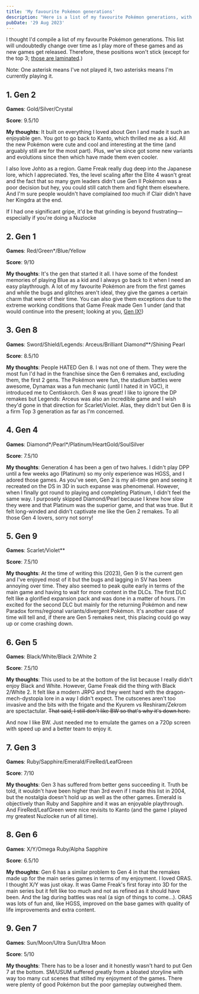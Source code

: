 ```yaml
---
title: 'My favourite Pokémon generations'
description: "Here is a list of my favourite Pokémon generations, with my reasons why. If your opinion differs, that's okay!"
pubDate: '29 Aug 2023'
---
```


I thought I'd compile a list of my favourite Pokémon generations. This list will undoubtedly change over time as I play more of these games and as new games get released. Therefore, these positions won't stick (except for the top 3; [those are laminated](https://www.youtube.com/watch?v=vOWAggYhgHQ).)

Note: One asterisk means I've not played it, two asterisks means I'm currently playing it.

## 1. Gen 2

**Games**: Gold/Silver/Crystal

**Score**: 9.5/10

**My thoughts**: It built on everything I loved about Gen I and made it such an enjoyable gen. You got to go back to Kanto, which thrilled me as a kid. All the new Pokémon were cute and cool and interesting at the time (and arguably still are for the most part). Plus, we've since got some new variants and evolutions since then which have made them even cooler.

I also love Johto as a region. Game Freak really dug deep into the Japanese lore, which I appreciated. Yes, the level scaling after the Elite 4 wasn't great and the fact that so many gym leaders didn't use Gen II Pokémon was a poor decision but hey, you could still catch them and fight them elsewhere. And I'm sure people wouldn't have complained *too* much if Clair didn't have her Kingdra at the end.

If I had one significant gripe, it'd be that grinding is beyond frustrating&mdash;especially if you're doing a Nuzlocke

## 2. Gen 1

**Games**: Red/Green*/Blue/Yellow

**Score**: 9/10

**My thoughts**: It's the gen that started it all. I have some of the fondest memories of playing Blue as a kid and I always go back to it when I need an easy playthrough. A lot of my favourite Pokémon are from the first games and while the bugs and glitches aren't ideal, they give the games a certain charm that were of their time. You can also give them exceptions due to the extreme working conditions that Game Freak made Gen 1 under (and that would continue into the present; looking at you, [Gen IX!](#6-gen-ix))

## 3. Gen 8

**Games**: Sword/Shield/Legends: Arceus/Brilliant Diamond**/Shining Pearl

**Score**: 8.5/10

**My thoughts**: People HATED Gen 8. I was not one of them. They were the most fun I'd had in the franchise since the Gen 6 remakes and, excluding them, the first 2 gens. The Pokémon were fun, the stadium battles were awesome, Dynamax was a fun mechanic (until I hated it in VGC), it introduced me to Centiskorch. Gen 8 was great! I like to ignore the DP remakes but Legends: Arceus was also an incredible game and I wish they'd gone in that direction for Scarlet/Violet. Alas, they didn't but Gen 8 is a firm Top 3 generation as far as I'm concerned.

## 4. Gen 4

**Games**: Diamond*/Pearl*/Platinum/HeartGold/SoulSilver

**Score**: 7.5/10

**My thoughts**: Generation 4 has been a gen of two halves. I didn't play DPP until a few weeks ago (Platinum) so my only experience was HGSS, and I adored those games. As you've seen, Gen 2 is my all-time gen and seeing it recreated on the DS in 3D in such expanse was phenomenal. However, when I finally got round to playing and completing Platinum, I didn't feel the same way. I purposely skipped Diamond/Pearl because I knew how slow they were and that Platinum was the superior game, and that was true. But it felt long-winded and didn't captivate me like the Gen 2 remakes. To all those Gen 4 lovers, sorry not sorry!

## 5. Gen 9 

**Games**: Scarlet/Violet**

**Score**: 7.5/10

**My thoughts**: At the time of writing this (2023), Gen 9 is the current gen and I've enjoyed most of it but the bugs and lagging in SV has been annoying over time. They also seemed to peak quite early in terms of the main game and having to wait for more content in the DLCs. The first DLC felt like a glorified expansion pack and was done in a matter of hours. I'm excited for the second DLC but mainly for the returning Pokémon and new Paradox forms/regional variants/divergent Pokémon. It's another case of time will tell and, if there are Gen 5 remakes next, this placing could go way up or come crashing down.

## 6. Gen 5

**Games**: Black/White/Black 2/White 2

**Score**: 7.5/10

**My thoughts**: This used to be at the bottom of the list because I really didn't enjoy Black and White. However, Game Freak did the thing with Black 2/White 2. It felt like a modern JRPG and they went hard with the dragon-mech-dystopia lore in a way I didn't expect. The cutscenes aren't too invasive and the bits with the frigate and the Kyurem vs Reshiram/Zekrom are spectactular. <del>That said, I still don't like BW so that's why it's down here.</del>

And now I like BW. Just needed me to emulate the games on a 720p screen with speed up and a better team to enjoy it.

## 7. Gen 3

**Games**: Ruby/Sapphire/Emerald/FireRed/LeafGreen

**Score**: 7/10

**My thoughts**: Gen 3 has suffered from better gens succeeding it. Truth be told, it wouldn't have been higher than 3rd even if I made this list in 2004, but the nostalgia doesn't hold up as well as the other games. Emerald is objectively than Ruby and Sapphire and it was an enjoyable playthrough. And FireRed/LeafGreen were nice revisits to Kanto (and the game I played my greatest Nuzlocke run of all time). 

## 8. Gen 6 

**Games**: X/Y/Omega Ruby/Alpha Sapphire

**Score**: 6.5/10

**My thoughts**: Gen 6 has a similar problem to Gen 4 in that the remakes made up for the main series games in terms of my enjoyment. I loved ORAS. I thought X/Y was just okay. It was Game Freak's first foray into 3D for the main series but it felt like too much and not as refined as it should have been. And the lag during battles was real (a sign of things to come...). ORAS was lots of fun and, like HGSS, improved on the base games with quality of life improvements and extra content.

## 9. Gen 7

**Games**: Sun/Moon/Ultra Sun/Ultra Moon

**Score**: 5/10

**My thoughts**: There has to be a loser and it honestly wasn't hard to put Gen 7 at the bottom. SM/USUM suffered greatly from a bloated storyline with way too many cut scenes that stilted my enjoyment of the games. There were plenty of good Pokémon but the poor gameplay outweighed them.